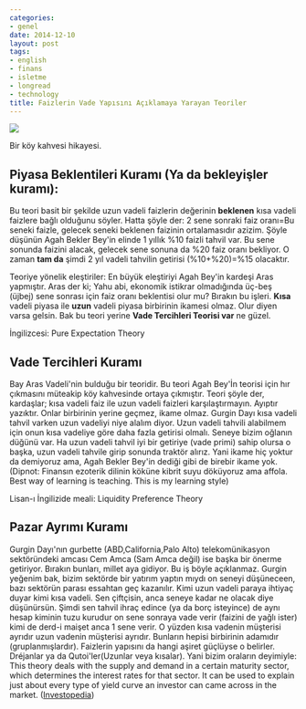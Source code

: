 ```yaml
---
categories:
- genel
date: 2014-12-10
layout: post
tags:
- english
- finans
- isletme
- longread
- technology
title: Faizlerin Vade Yapısını Açıklamaya Yarayan Teoriler
---
```


![](/images/tumblr_inline_ngdc2vuj1J1r4exmc.jpg)

Bir köy kahvesi hikayesi.

## Piyasa Beklentileri Kuramı (Ya da bekleyişler kuramı):

Bu teori basit bir şekilde uzun vadeli faizlerin değerinin **beklenen** kısa vadeli faizlere bağlı olduğunu söyler. Hatta şöyle der: 2 sene sonraki faiz oranı=Bu seneki faizle, gelecek seneki beklenen faizinin ortalamasıdır azizim. Şöyle düşünün Agah Bekler Bey'in elinde 1 yıllık %10 faizli tahvil var. Bu sene sonunda faizini alacak, gelecek sene sonuna da %20 faiz oranı bekliyor. O zaman **tam da** şimdi 2 yıl vadeli tahvilin getirisi (%10+%20)=%15 olacaktır.

Teoriye yönelik eleştiriler: En büyük eleştiriyi Agah Bey'in kardeşi Aras yapmıştır. Aras der ki; Yahu abi, ekonomik istikrar olmadığında üç-beş (üjbej) sene sonrası için faiz oranı beklentisi olur mu? Bırakın bu işleri. **Kısa** vadeli piyasa ile **uzun** vadeli piyasa birbirinin ikamesi olmaz. Olur diyen varsa gelsin. Bak bu teori yerine **Vade Tercihleri Teorisi var** ne güzel.

İngilizcesi: Pure Expectation Theory

## Vade Tercihleri Kuramı

Bay Aras Vadeli'nin bulduğu bir teoridir. Bu teori Agah Bey'İn teorisi için hır çıkmasını müteakip köy kahvesinde ortaya çıkmıştır. Teori şöyle der, kardaşlar; kısa vadeli faiz ile uzun vadeli faizleri karşılaştırmayın. Ayıptır yazıktır. Onlar birbirinin yerine geçmez, ikame olmaz. Gurgin Dayı kısa vadeli tahvil varken uzun vadeliyi niye alalım diyor. Uzun vadeli tahvili alabilmem için onun kısa vadeliye göre daha fazla getirisi olmalı. Seneye bizim oğlanın düğünü var. Ha uzun vadeli tahvil iyi bir getiriye (vade primi) sahip olursa o başka, uzun vadeli tahvile girip sonunda traktör alırız. Yani ikame hiç yoktur da demiyoruz ama, Agah Bekler Bey'in dediği gibi de birebir ikame yok. (Dipnot: Finansın ezoterik dilinin köküne kibrit suyu döküyoruz ama affola. Best way of learning is teaching. This is my learning style)

Lisan-ı İngilizide meali: Liquidity Preference Theory

## Pazar Ayrımı Kuramı

Gurgin Dayı'nın gurbette (ABD,California,Palo Alto) telekomünikasyon sektöründeki amcası Cem Amca (Sam Amca değil) ise başka bir önerme getiriyor. Bırakın bunları, millet aya gidiyor. Bu iş böyle açıklanmaz. Gurgin yeğenim bak, bizim sektörde bir yatırım yaptın mıydı on seneyi düşüneceen, bazı sektörün parası essahtan geç kazanılır. Kimi uzun vadeli paraya ihtiyaç duyar kimi kısa vadeli. Sen çiftçisin, anca seneye kadar ne olacak diye düşünürsün. Şimdi sen tahvil ihraç edince (ya da borç isteyince) de aynı hesap kiminin tuzu kurudur on sene sonraya vade verir (faizini de yağlı ister) kimi de derd-i maişet anca 1 sene verir. O yüzden kısa vadenin müşterisi ayrıdır uzun vadenin müşterisi ayrıdır. Bunların hepisi birbirinin adamıdır (gruplanmışlardır). Faizlerin yapısını da hangi aşiret güçlüyse o belirler. Dréjanlar ya da Qutoi'ler(Uzunlar veya kısalar). Yani bizim oraların deyimiyle: This theory deals with the supply and demand in a certain maturity sector, which determines the interest rates for that sector. It can be used to explain just about every type of yield curve an investor can came across in the market. ([Investopedia](http://www.investopedia.com/exam-guide/cfa-level-1/fixed-income-investments/interest-rate-term-structure.asp))
